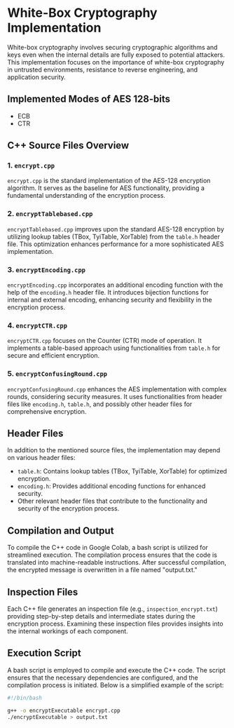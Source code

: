 # White-Box Cryptography Implementation

White-box cryptography involves securing cryptographic algorithms and keys even when the internal details are fully exposed to potential attackers. This implementation focuses on the importance of white-box cryptography in untrusted environments, resistance to reverse engineering, and application security.

## Implemented Modes of AES 128-bits
- ECB
- CTR

## C++ Source Files Overview

### 1. `encrypt.cpp`

`encrypt.cpp` is the standard implementation of the AES-128 encryption algorithm. It serves as the baseline for AES functionality, providing a fundamental understanding of the encryption process.

### 2. `encryptTablebased.cpp`

`encryptTablebased.cpp` improves upon the standard AES-128 encryption by utilizing lookup tables (TBox, TyiTable, XorTable) from the `table.h` header file. This optimization enhances performance for a more sophisticated AES implementation.

### 3. `encryptEncoding.cpp`

`encryptEncoding.cpp` incorporates an additional encoding function with the help of the `encoding.h` header file. It introduces bijection functions for internal and external encoding, enhancing security and flexibility in the encryption process.

### 4. `encryptCTR.cpp`

`encryptCTR.cpp` focuses on the Counter (CTR) mode of operation. It implements a table-based approach using functionalities from `table.h` for secure and efficient encryption.

### 5. `encryptConfusingRound.cpp`

`encryptConfusingRound.cpp` enhances the AES implementation with complex rounds, considering security measures. It uses functionalities from header files like `encoding.h`, `table.h`, and possibly other header files for comprehensive encryption.

## Header Files

In addition to the mentioned source files, the implementation may depend on various header files:

- `table.h`: Contains lookup tables (TBox, TyiTable, XorTable) for optimized encryption.
- `encoding.h`: Provides additional encoding functions for enhanced security.
- Other relevant header files that contribute to the functionality and security of the encryption process.

## Compilation and Output

To compile the C++ code in Google Colab, a bash script is utilized for streamlined execution. The compilation process ensures that the code is translated into machine-readable instructions. After successful compilation, the encrypted message is overwritten in a file named "output.txt."

## Inspection Files

Each C++ file generates an inspection file (e.g., `inspection_encrypt.txt`) providing step-by-step details and intermediate states during the encryption process. Examining these inspection files provides insights into the internal workings of each component.

## Execution Script

A bash script is employed to compile and execute the C++ code. The script ensures that the necessary dependencies are configured, and the compilation process is initiated. Below is a simplified example of the script:

```bash
#!/bin/bash

g++ -o encryptExecutable encrypt.cpp
./encryptExecutable > output.txt
